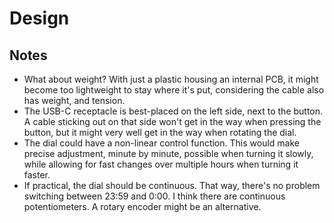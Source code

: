 # Design

## Notes

- What about weight?
  With just a plastic housing an internal PCB, it might become too lightweight to stay where it's put, considering the cable also has weight, and tension.
- The USB-C receptacle is best-placed on the left side, next to the button.
  A cable sticking out on that side won't get in the way when pressing the button, but it might very well get in the way when rotating the dial.
- The dial could have a non-linear control function.
  This would make precise adjustment, minute by minute, possible when turning it slowly, while allowing for fast changes over multiple hours when turning it faster.
- If practical, the dial should be continuous.
  That way, there's no problem switching between 23:59 and 0:00. I think there are continuous potentiometers. A rotary encoder might be an alternative.
